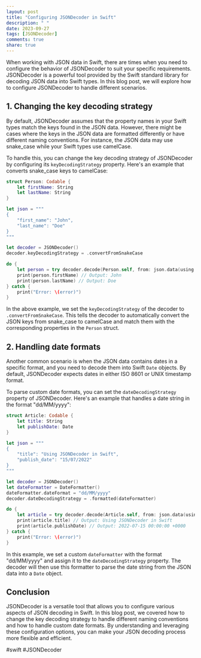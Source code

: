 ```yaml
---
layout: post
title: "Configuring JSONDecoder in Swift"
description: " "
date: 2023-09-27
tags: [JSONDecoder]
comments: true
share: true
---
```


When working with JSON data in Swift, there are times when you need to configure the behavior of JSONDecoder to suit your specific requirements. JSONDecoder is a powerful tool provided by the Swift standard library for decoding JSON data into Swift types. In this blog post, we will explore how to configure JSONDecoder to handle different scenarios.

## 1. Changing the key decoding strategy

By default, JSONDecoder assumes that the property names in your Swift types match the keys found in the JSON data. However, there might be cases where the keys in the JSON data are formatted differently or have different naming conventions. For instance, the JSON data may use snake_case while your Swift types use camelCase.

To handle this, you can change the key decoding strategy of JSONDecoder by configuring its `keyDecodingStrategy` property. Here's an example that converts snake_case keys to camelCase:

```swift
struct Person: Codable {
    let firstName: String
    let lastName: String
}

let json = """
{
    "first_name": "John",
    "last_name": "Doe"
}
"""

let decoder = JSONDecoder()
decoder.keyDecodingStrategy = .convertFromSnakeCase

do {
    let person = try decoder.decode(Person.self, from: json.data(using: .utf8)!)
    print(person.firstName) // Output: John
    print(person.lastName) // Output: Doe
} catch {
    print("Error: \(error)")
}
```

In the above example, we set the `keyDecodingStrategy` of the decoder to `.convertFromSnakeCase`. This tells the decoder to automatically convert the JSON keys from snake_case to camelCase and match them with the corresponding properties in the `Person` struct.

## 2. Handling date formats

Another common scenario is when the JSON data contains dates in a specific format, and you need to decode them into Swift `Date` objects. By default, JSONDecoder expects dates in either ISO 8601 or UNIX timestamp format.

To parse custom date formats, you can set the `dateDecodingStrategy` property of JSONDecoder. Here's an example that handles a date string in the format "dd/MM/yyyy":

```swift
struct Article: Codable {
    let title: String
    let publishDate: Date
}

let json = """
{
    "title": "Using JSONDecoder in Swift",
    "publish_date": "15/07/2022"
}
"""

let decoder = JSONDecoder()
let dateFormatter = DateFormatter()
dateFormatter.dateFormat = "dd/MM/yyyy"
decoder.dateDecodingStrategy = .formatted(dateFormatter)

do {
    let article = try decoder.decode(Article.self, from: json.data(using: .utf8)!)
    print(article.title) // Output: Using JSONDecoder in Swift
    print(article.publishDate) // Output: 2022-07-15 00:00:00 +0000
} catch {
    print("Error: \(error)")
}
```

In this example, we set a custom `dateFormatter` with the format "dd/MM/yyyy" and assign it to the `dateDecodingStrategy` property. The decoder will then use this formatter to parse the date string from the JSON data into a `Date` object.

## Conclusion

JSONDecoder is a versatile tool that allows you to configure various aspects of JSON decoding in Swift. In this blog post, we covered how to change the key decoding strategy to handle different naming conventions and how to handle custom date formats. By understanding and leveraging these configuration options, you can make your JSON decoding process more flexible and efficient.

#swift #JSONDecoder